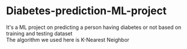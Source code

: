 # Diabetes-prediction-ML-project
It's a ML project on predicting a person having diabetes or not based on training and testing dataset
<br>
The algorithm we used here is K-Nearest Neighbor
